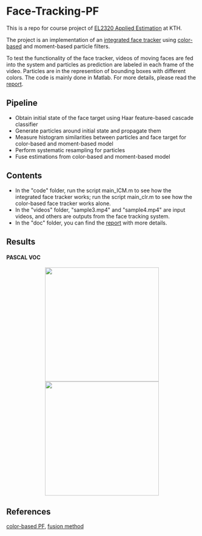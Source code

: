 # Face-Tracking-PF
This is a repo for course project of [EL2320 Applied Estimation](https://www.kth.se/social/course/EL2320/) at KTH.

The project is an implementation of an [integrated face tracker](http://ieeexplore.ieee.org/abstract/document/5347867/) using [color-based](http://www.sciencedirect.com/science/article/pii/S0262885602001294) and moment-based particle filters. 

To test the functionality of the face tracker, videos of moving faces are fed into the system and particles as prediction are labeled in each frame of the video. Particles are in the represention of bounding boxes with different colors. The code is mainly done in Matlab. For more details, please read the [report](https://github.com/txzhao/Face-Tracking-PF/blob/master/doc/report.pdf).

## Pipeline

- Obtain initial state of the face target using Haar feature-based cascade classifier
- Generate particles around initial state and propagate them
- Measure histogram similarities between particles and face target for color-based and moment-based model
- Perform systematic resampling for particles
- Fuse estimations from color-based and moment-based model

## Contents

* In the "code" folder, run the script main_ICM.m to see how the integrated face tracker works; run the script main_clr.m to see how the color-based face tracker works alone.
* In the "videos" folder, "sample3.mp4" and "sample4.mp4" are input videos, and others are outputs from the face tracking system.
* In the "doc" folder, you can find the [report](https://github.com/txzhao/Face-Tracking-PF/blob/master/doc/report.pdf) with more details.

## Results

#### PASCAL VOC
<p align="center">
<img src="https://github.com/txzhao/Face-Tracking-PF/blob/master/videos/out_fast_particles.gif" width="300"/> <img src="https://github.com/txzhao/Face-Tracking-PF/blob/master/videos/integrated_2.gif" width="300"/>
</p>

## References

[color-based PF](http://www.sciencedirect.com/science/article/pii/S0262885602001294), [fusion method](http://ieeexplore.ieee.org/abstract/document/5347867/)
